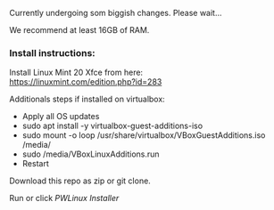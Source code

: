 Currently undergoing som biggish changes. Please wait...


We recommend at least 16GB of RAM.

### Install instructions:

Install Linux Mint 20 Xfce from here:  
https://linuxmint.com/edition.php?id=283

Additionals steps if installed on virtualbox:
- Apply all OS updates
- sudo apt install -y virtualbox-guest-additions-iso
- sudo mount -o loop /usr/share/virtualbox/VBoxGuestAdditions.iso /media/
- sudo /media/VBoxLinuxAdditions.run
- Restart

Download this repo as zip or git clone.

Run or click *PWLinux Installer*











